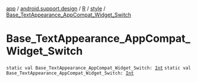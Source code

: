 [app](../../../index.md) / [android.support.design](../../index.md) / [R](../index.md) / [style](index.md) / [Base_TextAppearance_AppCompat_Widget_Switch](./-base_-text-appearance_-app-compat_-widget_-switch.md)

# Base_TextAppearance_AppCompat_Widget_Switch

`static val Base_TextAppearance_AppCompat_Widget_Switch: `[`Int`](https://kotlinlang.org/api/latest/jvm/stdlib/kotlin/-int/index.html)
`static val Base_TextAppearance_AppCompat_Widget_Switch: `[`Int`](https://kotlinlang.org/api/latest/jvm/stdlib/kotlin/-int/index.html)